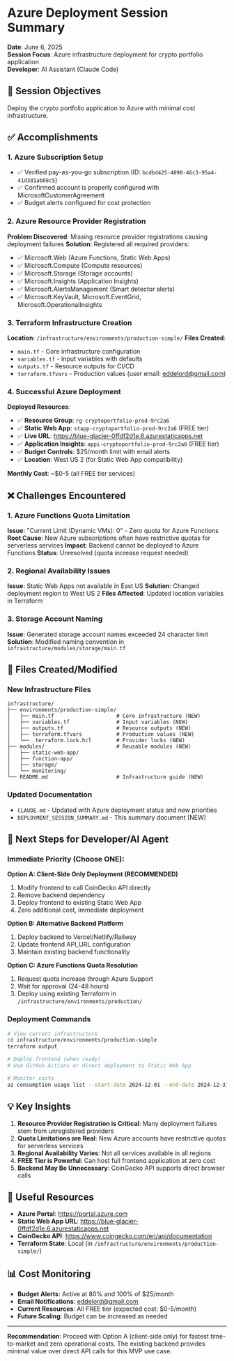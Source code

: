 # Azure Deployment Session Summary

**Date**: June 6, 2025  
**Session Focus**: Azure infrastructure deployment for crypto portfolio application  
**Developer**: AI Assistant (Claude Code)

## 🎯 Session Objectives
Deploy the crypto portfolio application to Azure with minimal cost infrastructure.

## ✅ Accomplishments

### 1. Azure Subscription Setup
- ✅ Verified pay-as-you-go subscription (ID: `bcdbd425-4090-46c3-95a4-41d381ab08c5`)
- ✅ Confirmed account is properly configured with MicrosoftCustomerAgreement
- ✅ Budget alerts configured for cost protection

### 2. Azure Resource Provider Registration
**Problem Discovered**: Missing resource provider registrations causing deployment failures
**Solution**: Registered all required providers:
- ✅ Microsoft.Web (Azure Functions, Static Web Apps)
- ✅ Microsoft.Compute (Compute resources)
- ✅ Microsoft.Storage (Storage accounts)
- ✅ Microsoft.Insights (Application Insights)
- ✅ Microsoft.AlertsManagement (Smart detector alerts)
- ✅ Microsoft.KeyVault, Microsoft.EventGrid, Microsoft.OperationalInsights

### 3. Terraform Infrastructure Creation
**Location**: `/infrastructure/environments/production-simple/`
**Files Created**:
- `main.tf` - Core infrastructure configuration
- `variables.tf` - Input variables with defaults
- `outputs.tf` - Resource outputs for CI/CD
- `terraform.tfvars` - Production values (user email: eddelord@gmail.com)

### 4. Successful Azure Deployment
**Deployed Resources**:
- ✅ **Resource Group**: `rg-cryptoportfolio-prod-9rc2a6`
- ✅ **Static Web App**: `stapp-cryptoportfolio-prod-9rc2a6` (FREE tier)
- ✅ **Live URL**: https://blue-glacier-0ffdf2d1e.6.azurestaticapps.net
- ✅ **Application Insights**: `appi-cryptoportfolio-prod-9rc2a6` (FREE tier)
- ✅ **Budget Controls**: $25/month limit with email alerts
- ✅ **Location**: West US 2 (for Static Web App compatibility)

**Monthly Cost**: ~$0-5 (all FREE tier services)

## ❌ Challenges Encountered

### 1. Azure Functions Quota Limitation
**Issue**: "Current Limit (Dynamic VMs): 0" - Zero quota for Azure Functions
**Root Cause**: New Azure subscriptions often have restrictive quotas for serverless services
**Impact**: Backend cannot be deployed to Azure Functions
**Status**: Unresolved (quota increase request needed)

### 2. Regional Availability Issues
**Issue**: Static Web Apps not available in East US
**Solution**: Changed deployment region to West US 2
**Files Affected**: Updated location variables in Terraform

### 3. Storage Account Naming
**Issue**: Generated storage account names exceeded 24 character limit
**Solution**: Modified naming convention in `infrastructure/modules/storage/main.tf`

## 📁 Files Created/Modified

### New Infrastructure Files
```
infrastructure/
├── environments/production-simple/
│   ├── main.tf                    # Core infrastructure (NEW)
│   ├── variables.tf               # Input variables (NEW)
│   ├── outputs.tf                 # Resource outputs (NEW)
│   ├── terraform.tfvars           # Production values (NEW)
│   └── .terraform.lock.hcl        # Provider locks (NEW)
├── modules/                       # Reusable modules (NEW)
│   ├── static-web-app/
│   ├── function-app/
│   ├── storage/
│   └── monitoring/
└── README.md                      # Infrastructure guide (NEW)
```

### Updated Documentation
- `CLAUDE.md` - Updated with Azure deployment status and new priorities
- `DEPLOYMENT_SESSION_SUMMARY.md` - This summary document (NEW)

## 🚀 Next Steps for Developer/AI Agent

### Immediate Priority (Choose ONE):

**Option A: Client-Side Only Deployment (RECOMMENDED)**
1. Modify frontend to call CoinGecko API directly
2. Remove backend dependency
3. Deploy frontend to existing Static Web App
4. Zero additional cost, immediate deployment

**Option B: Alternative Backend Platform**
1. Deploy backend to Vercel/Netlify/Railway
2. Update frontend API_URL configuration
3. Maintain existing backend functionality

**Option C: Azure Functions Quota Resolution**
1. Request quota increase through Azure Support
2. Wait for approval (24-48 hours)
3. Deploy using existing Terraform in `/infrastructure/environments/production/`

### Deployment Commands
```bash
# View current infrastructure
cd infrastructure/environments/production-simple
terraform output

# Deploy frontend (when ready)
# Use GitHub Actions or direct deployment to Static Web App

# Monitor costs
az consumption usage list --start-date 2024-12-01 --end-date 2024-12-31
```

## 💡 Key Insights

1. **Resource Provider Registration is Critical**: Many deployment failures stem from unregistered providers
2. **Quota Limitations are Real**: New Azure accounts have restrictive quotas for serverless services
3. **Regional Availability Varies**: Not all services available in all regions
4. **FREE Tier is Powerful**: Can host full frontend application at zero cost
5. **Backend May Be Unnecessary**: CoinGecko API supports direct browser calls

## 🔗 Useful Resources

- **Azure Portal**: https://portal.azure.com
- **Static Web App URL**: https://blue-glacier-0ffdf2d1e.6.azurestaticapps.net
- **CoinGecko API**: https://www.coingecko.com/en/api/documentation
- **Terraform State**: Local (in `/infrastructure/environments/production-simple/`)

## 📊 Cost Monitoring

- **Budget Alerts**: Active at 80% and 100% of $25/month
- **Email Notifications**: eddelord@gmail.com
- **Current Resources**: All FREE tier (expected cost: $0-5/month)
- **Future Scaling**: Budget can be increased as needed

---

**Recommendation**: Proceed with Option A (client-side only) for fastest time-to-market and zero operational costs. The existing backend provides minimal value over direct API calls for this MVP use case.